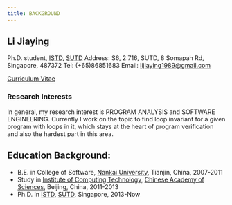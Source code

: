 ```yaml
---
title: BACKGROUND
---
```

## Li Jiaying
Ph.D. student, [ISTD](https://istd.sutd.edu.sg/), [SUTD](http://www.sutd.edu.sg/)
Address: S6, 2.716, SUTD, 8 Somapah Rd, Singapore, 487372
Tel: (+65)86851683
Email: lijiaying1989@gmail.com

[Curriculum Vitae](http://lijiaying.github.io/cv.pdf)

### Research Interests
In general, my research interest is PROGRAM ANALYSIS and SOFTWARE ENGINEERING. 
Currently I work on the topic to find loop invariant for a given program with loops in it, 
which stays at the heart of program verification and also the hardest part in this area.


## Education Background:
* B.E. in College of Software, [Nankai University](http://www.nankai.edu.cn), Tianjin, China, 2007-2011
* Study in [Institute of Computing Technology](http://english.ict.cas.cn/), [Chinese Academy of Sciences](http://english.cas.cn/), Beijing, China, 2011-2013
* Ph.D. in [ISTD](https://istd.sutd.edu.sg/), [SUTD](http://www.sutd.edu.sg/), Singapore, 2013-Now
